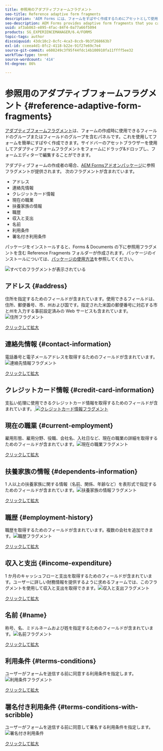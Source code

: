 ```yaml
---
title: 参照用のアダプティブフォームフラグメント
seo-title: Reference adaptive form fragments
description: 'AEM Forms には、フォームをすばやく作成するためにアセットとして使用できるアダプティブフォームフラグメントが用意されています。 '
seo-description: AEM Forms provides adaptive form fragments that you can use as assets to create a form quickly.
uuid: af3ab863-e895-4fac-84f4-0a77a66f5094
products: SG_EXPERIENCEMANAGER/6.4/FORMS
topic-tags: author
discoiquuid: 43dc10c2-8cfc-4ca3-8ccb-9b3f268663b7
exl-id: cceea4d1-8fc2-4118-b22e-91f27e69c7e4
source-git-commit: e608249c3f95f44fdc14b100910fa11ffff5ee32
workflow-type: tm+mt
source-wordcount: '414'
ht-degree: 86%

---
```


# 参照用のアダプティブフォームフラグメント {#reference-adaptive-form-fragments}

[アダプティブフォームフラグメント](/help/forms/using/adaptive-form-fragments.md)は、フォームの作成時に使用できるフィールドのグループまたはフィールドのグループを含むパネルです。これを使用してフォームを簡単にすばやく作成できます。サイドバーのアセットブラウザーを使用してアダプティブフォームフラグメントをフォームにドラッグ&amp;ドロップし、フォームエディターで編集することができます。

アダプティブフォームの作成者の場合、[AEM Formsアドオンパッケージ](https://experienceleague.adobe.com/docs/experience-manager-release-information/aem-release-updates/forms-updates/aem-forms-releases.html)に参照フラグメントが提供されます。 次のフラグメントが含まれています。

* アドレス
* 連絡先情報
* クレジットカード情報
* 現在の職業
* 扶養家族の情報
* 職歴
* 収入と支出
* 名前
* 利用条件
* 署名付き利用条件

パッケージをインストールすると、Forms &amp; Documents の下に参照用フラグメントを含む Reference Fragments フォルダーが作成されます。パッケージのインストールについては、[パッケージの使用方法](/help/sites-administering/package-manager.md)を参照してください。

![すべてのフラグメントが表示されている](assets/ootb-frags.png)

## アドレス {#address}

住所を指定するためのフィールドが含まれています。使用できるフィールドは、住所、郵便番号、市、州および国です。指定された米国の郵便番号に対応する市と州を入力する事前設定済みの Web サービスも含まれています。![住所フラグメント](assets/address.png)

[クリックして拡大](assets/address.png)

## 連絡先情報 {#contact-information}

電話番号と電子メールアドレスを取得するためのフィールドが含まれています。![連絡先情報フラグメント](assets/contact-info.png)

[クリックして拡大](assets/contact-info-1.png)

## クレジットカード情報 {#credit-card-information}

支払い処理に使用できるクレジットカード情報を取得するためのフィールドが含まれています。[ ![クレジットカード情報フラグメント](assets/cc-info.png)](assets/cc-info-1.png)

## 現在の職業 {#current-employment}

雇用形態、雇用分野、役職、会社名、入社日など、現在の職業の詳細を取得するためのフィールドが含まれています。![現在の職業フラグメント](assets/current-emp.png)

[クリックして拡大](assets/current-emp-1.png)

## 扶養家族の情報 {#dependents-information}

1 人以上の扶養家族に関する情報（名前、関係、年齢など）を表形式で指定するためのフィールドが含まれています。![扶養家族の情報フラグメント](assets/dependents-info.png)

[クリックして拡大](assets/dependents-info-1.png)

## 職歴 {#employment-history}

職歴を取得するためのフィールドが含まれています。複数の会社を追加できます。![職歴フラグメント](assets/emp-history.png)

[クリックして拡大](assets/emp-history-1.png)

## 収入と支出 {#income-expenditure}

1 か月のキャッシュフローと支出を取得するためのフィールドが含まれています。ユーザーに詳しい財務情報を提供するように求めるフォームでは、このフラグメントを使用して収入と支出を取得できます。![収入と支出フラグメント](assets/income.png)

[クリックして拡大](assets/income-1.png)

## 名前 {#name}

称号、名、ミドルネームおよび姓を指定するためのフィールドが含まれています。![名前フラグメント](assets/name.png)

[クリックして拡大](assets/name-1.png)

## 利用条件 {#terms-conditions}

ユーザーがフォームを送信する前に同意する利用条件を指定します。![利用条件フラグメント](assets/tnc.png)

[クリックして拡大](assets/tnc-1.png)

## 署名付き利用条件 {#terms-conditions-with-scribble}

ユーザーがフォームを送信する前に同意して署名する利用条件を指定します。![署名付き利用条件](assets/tnc-scribble.png)

[クリックして拡大](assets/tnc-scribble-1.png)
